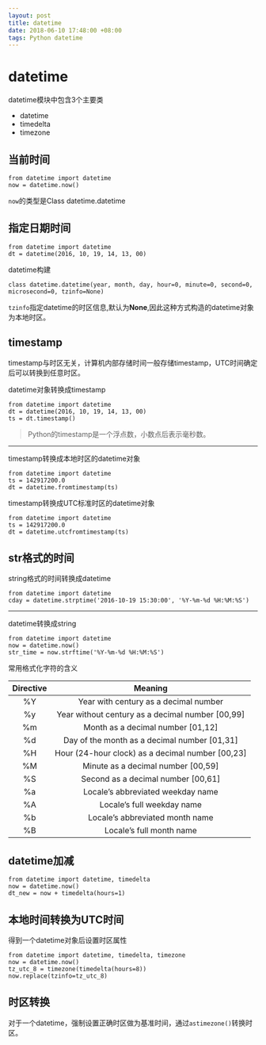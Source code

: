```yaml
---
layout: post
title: datetime
date: 2018-06-10 17:48:00 +08:00
tags: Python datetime
---
```


# datetime #
datetime模块中包含3个主要类

+ datetime
+ timedelta
+ timezone

## 当前时间 ##

    from datetime import datetime
    now = datetime.now()

`now`的类型是Class datetime.datetime

## 指定日期时间 ##


    from datetime import datetime
    dt = datetime(2016, 10, 19, 14, 13, 00)

datetime构建

    class datetime.datetime(year, month, day, hour=0, minute=0, second=0, microsecond=0, tzinfo=None)

`tzinfo`指定datetime的时区信息,默认为**None**,因此这种方式构造的datetime对象为本地时区。

## timestamp ##

timestamp与时区无关，计算机内部存储时间一般存储timestamp，UTC时间确定后可以转换到任意时区。

datetime对象转换成timestamp

    from datetime import datetime
    dt = datetime(2016, 10, 19, 14, 13, 00)
    ts = dt.timestamp()

> Python的timestamp是一个浮点数，小数点后表示毫秒数。

---

timestamp转换成本地时区的datetime对象

    from datetime import datetime
    ts = 142917200.0
    dt = datetime.fromtimestamp(ts)

timestamp转换成UTC标准时区的datetime对象

    from datetime import datetime
    ts = 142917200.0
    dt = datetime.utcfromtimestamp(ts)

## str格式的时间 ##

string格式的时间转换成datetime

    from datetime import datetime
    cday = datetime.strptime('2016-10-19 15:30:00', '%Y-%m-%d %H:%M:%S')

---

datetime转换成string

    from datetime import datetime
    now = datetime.now()
    str_time = now.strftime('%Y-%m-%d %H:%M:%S')


常用格式化字符的含义

|Directive|Meaning|
|:-:|:-:|
|%Y|Year with century as a decimal number|
|%y|Year without century as a decimal number [00,99]|
|%m|Month as a decimal number [01,12]|
|%d|Day of the month as a decimal number [01,31]|
|%H|Hour (24-hour clock) as a decimal number [00,23]|
|%M|Minute as a decimal number [00,59]|
|%S|Second as a decimal number [00,61]|
|%a|Locale’s abbreviated weekday name|
|%A|Locale’s full weekday name|
|%b|Locale’s abbreviated month name|
|%B|Locale’s full month name|

## datetime加减 ##

    from datetime import datetime, timedelta
    now = datetime.now()
    dt_new = now + timedelta(hours=1)

## 本地时间转换为UTC时间 ##

得到一个datetime对象后设置时区属性

    from datetime import datetime, timedelta, timezone
    now = datetime.now()
    tz_utc_8 = timezone(timedelta(hours=8))
    now.replace(tzinfo=tz_utc_8)

## 时区转换 ##

对于一个datetime，强制设置正确时区做为基准时间，通过`astimezone()`转换时区。
